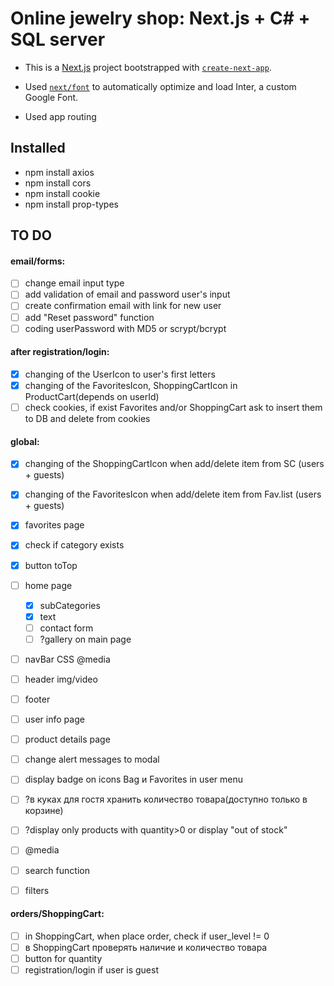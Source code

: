 # Online jewelry shop: Next.js + C# + SQL server

- This is a [Next.js](https://nextjs.org/) project bootstrapped with [`create-next-app`](https://github.com/vercel/next.js/tree/canary/packages/create-next-app).

- Used [`next/font`](https://nextjs.org/docs/basic-features/font-optimization) to automatically optimize and load Inter, a custom Google Font.

- Used app routing

## Installed

- npm install axios
- npm install cors
- npm install cookie
- npm install prop-types

## TO DO

#### email/forms:

- [ ] change email input type
- [ ] add validation of email and password user's input
- [ ] create confirmation email with link for new user
- [ ] add "Reset password" function
- [ ] coding userPassword with MD5 or scrypt/bcrypt

#### after registration/login:

- [x] changing of the UserIcon to user's first letters
- [x] changing of the FavoritesIcon, ShoppingCartIcon in ProductCart(depends on userId)
- [ ] check cookies, if exist Favorites and/or ShoppingCart ask to insert them to DB and delete from cookies

#### global:

- [x] changing of the ShoppingCartIcon when add/delete item from SC (users + guests)
- [x] changing of the FavoritesIcon when add/delete item from Fav.list (users + guests)
- [x] favorites page
- [x] check if category exists
- [x] button toTop
- [ ] home page
  - [x] subCategories
  - [x] text
  - [ ] contact form
  - [ ] ?gallery on main page
- [ ] navBar CSS @media
- [ ] header img/video
- [ ] footer
- [ ] user info page
- [ ] product details page
- [ ] change alert messages to modal
- [ ] display badge on icons Bag и Favorites in user menu

- [ ] ?в куках для гостя хранить количество товара(доступно только в корзине)
- [ ] ?display only products with quantity>0 or display "out of stock"
- [ ] @media
- [ ] search function
- [ ] filters

#### orders/ShoppingCart:

- [ ] in ShoppingCart, when place order, check if user_level != 0
- [ ] в ShoppingCart проверять наличие и количество товара
- [ ] button for quantity
- [ ] registration/login if user is guest
